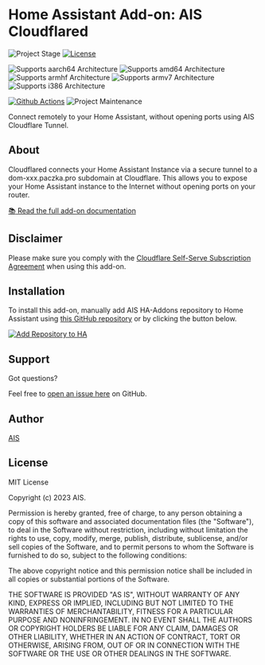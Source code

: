 # Home Assistant Add-on: AIS Cloudflared

![Project Stage][project-stage-shield]
[![License][license-shield]](LICENSE.md)

![Supports aarch64 Architecture][aarch64-shield]
![Supports amd64 Architecture][amd64-shield]
![Supports armhf Architecture][armhf-shield]
![Supports armv7 Architecture][armv7-shield]
![Supports i386 Architecture][i386-shield]

[![Github Actions][github-actions-shield]][github-actions]
![Project Maintenance][maintenance-shield]

Connect remotely to your Home Assistant, without opening ports using
AIS Cloudflare Tunnel.

## About

Cloudflared connects your Home Assistant Instance via a secure tunnel to
a dom-xxx.paczka.pro subdomain at Cloudflare.
This allows you to expose your Home Assistant instance to the Internet
without opening ports on your router.

[:books: Read the full add-on documentation][docs]

## Disclaimer

Please make sure you comply with the
[Cloudflare Self-Serve Subscription Agreement][cloudflare-sssa] when using this
add-on.

## Installation

To install this add-on, manually add AIS HA-Addons repository to Home Assistant
using [this GitHub repository][ha-addons] or by clicking the button below.

[![Add Repository to HA][my-ha-badge]][my-ha-url]

## Support

Got questions?

Feel free to [open an issue here][issue] on GitHub.

## Author

[AIS][ais]

## License

MIT License

Copyright (c) 2023 AIS.

Permission is hereby granted, free of charge, to any person obtaining a copy
of this software and associated documentation files (the "Software"), to deal
in the Software without restriction, including without limitation the rights
to use, copy, modify, merge, publish, distribute, sublicense, and/or sell
copies of the Software, and to permit persons to whom the Software is
furnished to do so, subject to the following conditions:

The above copyright notice and this permission notice shall be included in all
copies or substantial portions of the Software.

THE SOFTWARE IS PROVIDED "AS IS", WITHOUT WARRANTY OF ANY KIND, EXPRESS OR
IMPLIED, INCLUDING BUT NOT LIMITED TO THE WARRANTIES OF MERCHANTABILITY,
FITNESS FOR A PARTICULAR PURPOSE AND NONINFRINGEMENT. IN NO EVENT SHALL THE
AUTHORS OR COPYRIGHT HOLDERS BE LIABLE FOR ANY CLAIM, DAMAGES OR OTHER
LIABILITY, WHETHER IN AN ACTION OF CONTRACT, TORT OR OTHERWISE, ARISING FROM,
OUT OF OR IN CONNECTION WITH THE SOFTWARE OR THE USE OR OTHER DEALINGS IN THE
SOFTWARE.

[aarch64-shield]: https://img.shields.io/badge/aarch64-yes-green.svg
[amd64-shield]: https://img.shields.io/badge/amd64-yes-green.svg
[armhf-shield]: https://img.shields.io/badge/armhf-yes-green.svg
[armv7-shield]: https://img.shields.io/badge/armv7-yes-green.svg
[cloudflare-sssa]: https://www.cloudflare.com/terms/
[docs]: cloudflared/DOCS.md
[github-actions-shield]: https://github.com/sviete/ais-ha-addon-cloudflared/workflows/CI/badge.svg
[github-actions]: https://github.com/sviete/ais-ha-addon-cloudflared//actions
[ha-addons]: https://github.com/sviete/ais-ha-addons
[i386-shield]: https://img.shields.io/badge/i386-yes-green.svg
[issue]: https://github.com/sviete/ais-ha-addon-cloudflared/issues
[license-shield]: https://img.shields.io/github/license/sviete/ais-ha-addon-cloudflared
[maintenance-shield]: https://img.shields.io/maintenance/yes/2023.svg
[project-stage-shield]: https://img.shields.io/badge/project%20stage-production%20ready-brightgreen.svg
[releases]: https://github.com/sviete/ais-ha-addon-cloudflared/releases
[ais]: https://ai-speaker.com
[my-ha-badge]: https://my.home-assistant.io/badges/supervisor_add_addon_repository.svg
[my-ha-url]: https://my.home-assistant.io/redirect/supervisor_add_addon_repository/?repository_url=https%3A%2F%2Fgithub.com%2Fsviete%2Fais-ha-addons
